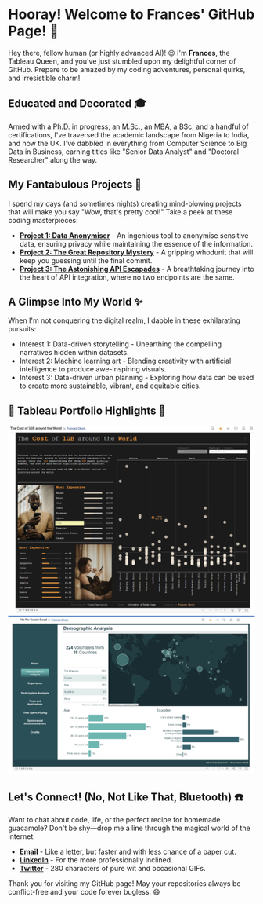 # Hooray! Welcome to Frances' GitHub Page! :tada:

Hey there, fellow human (or highly advanced AI)! :wink: I'm **Frances**, the Tableau Queen, and you've just stumbled upon my delightful corner of GitHub. Prepare to be amazed by my coding adventures, personal quirks, and irresistible charm!

## Educated and Decorated :mortar_board:

Armed with a Ph.D. in progress, an M.Sc., an MBA, a BSc, and a handful of certifications, I've traversed the academic landscape from Nigeria to India, and now the UK.
I've dabbled in everything from Computer Science to Big Data in Business, earning titles like "Senior Data Analyst" and "Doctoral Researcher" along the way.

## My Fantabulous Projects :rocket:

I spend my days (and sometimes nights) creating mind-blowing projects that will make you say "Wow, that's pretty cool!" Take a peek at these coding masterpieces:

- [**Project 1: Data Anonymiser**](https://github.com/FrancesOkolo/Data-Anonymiser) - An ingenious tool to anonymise sensitive data, ensuring privacy while maintaining the essence of the information.
- [**Project 2: The Great Repository Mystery**](https://github.com/yourusername/repository-mystery) - A gripping whodunit that will keep you guessing until the final commit.
- [**Project 3: The Astonishing API Escapades**](https://github.com/yourusername/api-escapades) - A breathtaking journey into the heart of API integration, where no two endpoints are the same.

## A Glimpse Into My World :sparkles:

When I'm not conquering the digital realm, I dabble in these exhilarating pursuits:

- Interest 1: Data-driven storytelling - Unearthing the compelling narratives hidden within datasets.
- Interest 2: Machine learning art - Blending creativity with artificial intelligence to produce awe-inspiring visuals.
- Interest 3: Data-driven urban planning - Exploring how data can be used to create more sustainable, vibrant, and equitable cities.

## :art: Tableau Portfolio Highlights :art:

![Tableau Portfolio Image 1](https://raw.githubusercontent.com/FrancesOkolo/francesokolo.github.io/main/Images/Screenshot%202023-04-29%20003041.png)
![Tableau Portfolio Image 2](https://raw.githubusercontent.com/FrancesOkolo/francesokolo.github.io/main/Images/Screenshot%202023-04-29%20003230.png)

## Let's Connect! (No, Not Like That, Bluetooth) :phone:

Want to chat about code, life, or the perfect recipe for homemade guacamole? Don't be shy—drop me a line through the magical world of the internet:

- [**Email**](mailto:aweleokolo@gmail.com) - Like a letter, but faster and with less chance of a paper cut.
- [**LinkedIn**](https://www.linkedin.com/in/francesokolo/) - For the more professionally inclined.
- [**Twitter**](https://twitter.com/francesokolo) - 280 characters of pure wit and occasional GIFs.

Thank you for visiting my GitHub page! May your repositories always be conflict-free and your code forever bugless. :smile:
